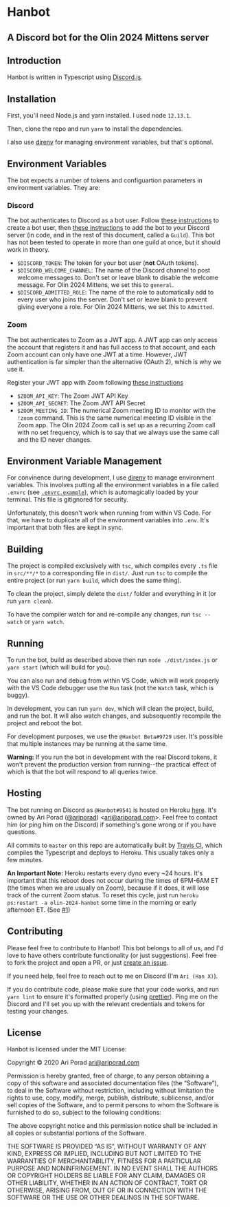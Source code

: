 # Hanbot

## A Discord bot for the Olin 2024 Mittens server

## Introduction

Hanbot is written in Typescript using [Discord.js][].

## Installation

First, you'll need Node.js and yarn installed. I used node `12.13.1`.

Then, clone the repo and run `yarn` to install the dependencies.

I also use [direnv][] for managing environment variables, but that's optional.

## Environment Variables

The bot expects a number of tokens and configuartion parameters in environment variables. They are:

### Discord

The bot authenticates to Discord as a bot user. Follow [these instructions][create-bot-user] to create a bot user, then [these instructions][add-bot-to-server] to add the bot to your Discord server (in code, and in the rest of this document, called a `Guild`). This bot has not been tested to operate in more than one guild at once, but it should work in theory.

-   `$DISCORD_TOKEN`: The token for your bot user (**not** OAuth tokens).
-   `$DISCORD_WELCOME_CHANNEL`: The name of the Discord channel to post welcome messages to. Don't set or leave blank to disable the welcome message. For Olin 2024 Mittens, we set this to `general`.
-   `$DISCORD_ADMITTED_ROLE`: The name of the role to automatically add to every user who joins the server. Don't set or leave blank to prevent giving everyone a role. For Olin 2024 Mittens, we set this to `Admitted`.

### Zoom

The bot authenticates to Zoom as a JWT app. A JWT app can only access the account that registers it and has full access to that account, and each Zoom account can only have one JWT at a time. However, JWT authentication is far simpler than the alternative (OAuth 2), which is why we use it.

Register your JWT app with Zoom following [these instructions][zoom-setup]

-   `$ZOOM_API_KEY`: The Zoom JWT API Key
-   `$ZOOM_API_SECRET`: The Zoom JWT API Secret
-   `$ZOOM_MEETING_ID`: The numerical Zoom meeting ID to monitor with the `!zoom` command. This is the same numerical meeting ID visible in the Zoom app. The Olin 2024 Zoom call is set up as a recurring Zoom call with no set frequency, which is to say that we always use the same call and the ID never changes.

## Environment Variable Management

For convinence during development, I use [direnv][] to manage environment variables. This involves putting all the environment variables in a file called `.envrc` (see [`.envrc.example`](.envrc.example)), which is automagically loaded by your terminal. This file is gitignored for security.

Unfortunately, this doesn't work when running from within VS Code. For that, we have to duplicate all of the environment variables into `.env`. It's important that both files are kept in sync.

## Building

The project is compiled exclusively with `tsc`, which compiles every `.ts` file in `src/**/*` to a corresponding file in `dist/`. Just run `tsc` to compile the entire project (or run `yarn build`, which does the same thing).

To clean the project, simply delete the `dist/` folder and everything in it (or run `yarn clean`).

To have the compiler watch for and re-compile any changes, run `tsc --watch` or `yarn watch`.

## Running

To run the bot, build as described above then run `node ./dist/index.js` or `yarn start` (which will build for you).

You can also run and debug from within VS Code, which will work properly with the VS Code debugger use the `Run` task (not the `Watch` task, which is buggy).

In development, you can run `yarn dev`, which will clean the project, build, and run the bot. It will also watch changes, and subsequently recompile the project and reboot the bot.

For development purposes, we use the `@Hanbot Beta#9729` user. It's possible that multiple instances may be running at the same time.

**Warning:** If you run the bot in development with the real Discord tokens, it won't prevent the production version from running--the practical effect of which is that the bot will respond to all queries twice.

## Hosting

The bot running on Discord as `@Hanbot#9541` is hosted on Heroku [here][heroku-live]. It's owned by Ari Porad ([@ariporad][]) <[ari@ariporad.com][]>. Feel free to contact him (or ping him on the Discord) if something's gone wrong or if you have questions.

All commits to `master` on this repo are automatically built by [Travis CI][travis-ci], which compiles the Typescript and deploys to Heroku. This usually takes only a few minutes.

**An Important Note:** Heroku restarts every dyno every ~24 hours. It's important that this reboot does not occur during the times of 6PM-6AM ET (the times when we are usually on Zoom), because if it does, it will lose track of the current Zoom status. To reset this cycle, just run `heroku ps:restart -a olin-2024-hanbot` some time in the morning or early afternoon ET. (See [#1](https://github.com/ariporad/hanbot/issues/1))

## Contributing

Please feel free to contribute to Hanbot! This bot belongs to all of us, and I'd love to have others contribute functionality (or just suggestions). Feel free to fork the project and open a PR, or just [create an issue](https://github.com/ariporad/hanbot/issues/new).

If you need help, feel free to reach out to me on Discord (I'm `Ari (Han X)`).

If you do contribute code, please make sure that your code works, and run `yarn lint` to ensure it's formatted properly (using [prettier][]). Ping me on the Discord and I'll set you up with the relevant credentials and tokens for testing your changes.

## License

Hanbot is licensed under the MIT License:

Copyright © 2020 Ari Porad <ari@ariporad.com>

Permission is hereby granted, free of charge, to any person obtaining a copy of this software and associated documentation files (the “Software”), to deal in the Software without restriction, including without limitation the rights to use, copy, modify, merge, publish, distribute, sublicense, and/or sell copies of the Software, and to permit persons to whom the Software is furnished to do so, subject to the following conditions:

The above copyright notice and this permission notice shall be included in all copies or substantial portions of the Software.

THE SOFTWARE IS PROVIDED “AS IS”, WITHOUT WARRANTY OF ANY KIND, EXPRESS OR IMPLIED, INCLUDING BUT NOT LIMITED TO THE WARRANTIES OF MERCHANTABILITY, FITNESS FOR A PARTICULAR PURPOSE AND NONINFRINGEMENT. IN NO EVENT SHALL THE AUTHORS OR COPYRIGHT HOLDERS BE LIABLE FOR ANY CLAIM, DAMAGES OR OTHER LIABILITY, WHETHER IN AN ACTION OF CONTRACT, TORT OR OTHERWISE, ARISING FROM, OUT OF OR IN CONNECTION WITH THE SOFTWARE OR THE USE OR OTHER DEALINGS IN THE SOFTWARE.

[discord.js]: https://discord.js.org/
[direnv]: https://direnv.net/
[zoom-setup]: https://marketplace.zoom.us/docs/guides/build/jwt-app
[create-bot-user]: https://discordjs.guide/preparations/setting-up-a-bot-application.html#creating-your-bot
[add-bot-to-server]: https://discordjs.guide/preparations/adding-your-bot-to-servers.html
[heroku-live]: https://olin-2024-hanbot.herokuapp.com/
[@ariporad]: https://github.com/ariporad
[ari@ariporad.com]: mailto:ari@ariporad.com?subject=Hanbot
[travis-ci]: https://travis-ci.com/github/ariporad/hanbot
[prettier]: https://prettier.io/
